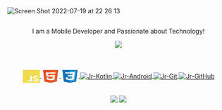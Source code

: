<img width="987" alt="Screen Shot 2022-07-19 at 22 26 13" src="https://user-images.githubusercontent.com/100304104/179876800-f9d6cbb5-664d-4fc4-b8e5-0fa85106eb83.png" src="https://github.com/juniorgambardella">

##

<p align="center">I am a Mobile Developer and Passionate about Technology!</p>

<div align="center">
  <a href="https://github.com/juniorgambardella">
  <img height="180em" src="https://github-readme-stats.vercel.app/api?username=juniorgambardella&show_icons=false&theme=dark&include_all_commits=true&count_private=true"/>
</div>

##
<div style="display: inline_block" align="center"><br>
  <img align="center" alt="Jr-Js" height="30" width="40" src="https://raw.githubusercontent.com/devicons/devicon/master/icons/javascript/javascript-plain.svg">
  <img align="center" alt="Jr-HTML" height="30" width="40" src="https://raw.githubusercontent.com/devicons/devicon/master/icons/html5/html5-original.svg">
  <img align="center" alt="Jr-CSS" height="30" width="40" src="https://raw.githubusercontent.com/devicons/devicon/master/icons/css3/css3-original.svg">
  <img align="center" alt="Jr-Kotlin" height="30" width="40" src="https://cdn.jsdelivr.net/gh/devicons/devicon/icons/kotlin/kotlin-plain.svg">
  <img align="center" alt="Jr-Android" height="30" width="40" src="https://cdn.jsdelivr.net/gh/devicons/devicon/icons/android/android-plain.svg">
  <img align="center" alt="Jr-Git" height="30" width="40" src="https://cdn.jsdelivr.net/gh/devicons/devicon/icons/git/git-original-wordmark.svg">
  <img align="center" alt="Jr-GitHub" height="30" width="40" src="https://cdn.jsdelivr.net/gh/devicons/devicon/icons/github/github-original-wordmark.svg">
</div>

  ##
 
<div align="center"> 
  <a href = "mailto:gambardellajunior@gmail.com"><img src="https://img.shields.io/badge/-Gmail-%23333?style=for-the-badge&logo=gmail&logoColor=white" target="_blank"></a>
  <a href="https://www.linkedin.com/in/juniorgambardella/" target="_blank"><img src="https://img.shields.io/badge/-LinkedIn-%230077B5?style=for-the-badge&logo=linkedin&logoColor=white" target="_blank"></a> 
</div>

